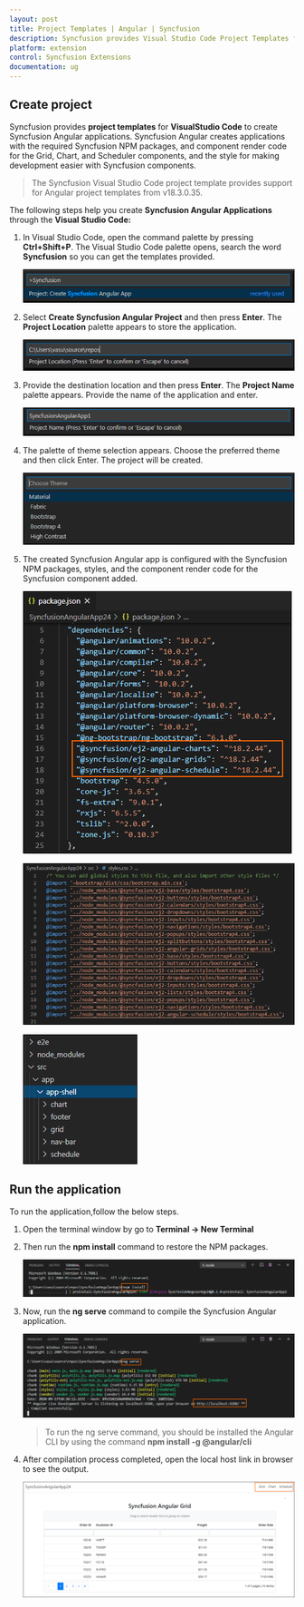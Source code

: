 ```yaml
---
layout: post
title: Project Templates | Angular | Syncfusion
description: Syncfusion provides Visual Studio Code Project Templates for Angular platform to create the Syncfusion Angular Application using Syncfusion components
platform: extension
control: Syncfusion Extensions
documentation: ug
---
```


## Create project

Syncfusion provides **project templates** for **VisualStudio Code** to create Syncfusion Angular applications. Syncfusion Angular creates applications with the required Syncfusion NPM packages, and component render code for the Grid, Chart, and Scheduler components, and the style for making development easier with Syncfusion components.

   > The Syncfusion Visual Studio Code project template provides support for Angular project templates from v18.3.0.35.

The following steps help you create **Syncfusion Angular Applications** through the **Visual Studio Code:**

1. In Visual Studio Code, open the command palette by pressing **Ctrl+Shift+P**. The Visual Studio Code palette opens, search the word **Syncfusion** so you can get the templates provided.

    ![CreateProjectPalette](images/CreateProjectPalette.png)

2. Select **Create Syncfusion Angular Project** and then press **Enter**. The **Project Location** palette appears to store the application.

    ![ProjectLocation](images/ProjectLocation.png)

3. Provide the destination location and then press **Enter**. The **Project Name** palette appears. Provide the name of the application and enter.  

    ![ProjectName](images/ProjectName.png)

4. The palette of theme selection appears. Choose the preferred theme and then click Enter. The project will be created.

    ![Themes](images/Themes.png)

5. The created Syncfusion Angular app is configured with the Syncfusion NPM packages, styles, and the component render code for the Syncfusion component added.

    ![NPM Packages](images/npm-install.png)

    ![Styles](images/styles.png)

    ![Components](images/components.png)

## Run the application

To run the application,follow the below steps.

1. Open the terminal window by go to **Terminal -> New Terminal**

2. Then run the **npm install** command to restore the NPM packages.

    ![NPM Command](images/npm-command.png)

3. Now, run the **ng serve** command to compile the Syncfusion Angular application.

    ![NG Command](images/ng-command.png)

    > To run the ng serve command, you should be installed the Angular CLI by using the command **npm install -g @angular/cli**

4. After compilation process completed, open the local host link in browser to see the output.

    ![Output](images/output.png)
